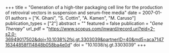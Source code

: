 +++
title = "Generation of a high-titer packaging cell line for the production of retroviral vectors in suspension and serum-free media"
date = 2007-01-01
authors = ["K. Ghani", "S. Cottin", "A. Kamen", "M. Caruso"]
publication_types = ["2"]
abstract = ""
featured = false
publication = "*Gene Therapy*"
url_pdf = "https://www.scopus.com/inward/record.uri?eid=2-s2.0-36949017502&doi=10.1038%2fsj.gt.3303039&partnerID=40&md5=aca714716344858f114848b058ba4e0d"
doi = "10.1038/sj.gt.3303039"
+++


